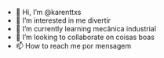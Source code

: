 - 👋 Hi, I’m @karenttxs
- 👀 I’m interested in me divertir 
- 🌱 I’m currently learning mecânica industrial 
- 💞️ I’m looking to collaborate on coisas boas
- 📫 How to reach me por mensagem

<!---
karenttxs/karenttxs is a ✨ special ✨ repository because its `README.md` (this file) appears on your GitHub profile.
You can click the Preview link to take a look at your changes.
--->
